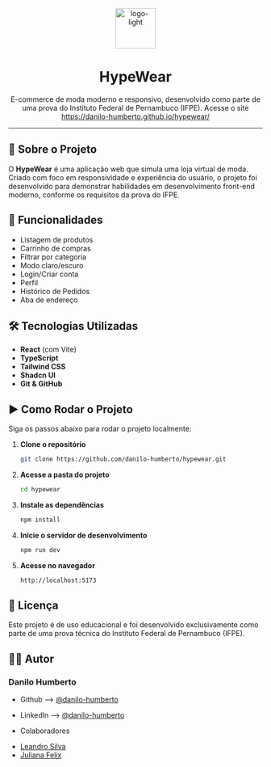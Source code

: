 <p align="center">
  <p align="center">
  <img width="80" height="80" alt="logo-light" src="https://github.com/user-attachments/assets/35b871f1-c5ed-4cf9-8d35-5741997cf787" />
</a>
</p>
  <h1 align="center"> HypeWear</h1>
</p>

<p align="center">
  E-commerce de moda moderno e responsivo, desenvolvido como parte de uma prova do Instituto Federal de Pernambuco (IFPE).
  Acesse o site <a href="https://danilo-humberto.github.io/hypewear/" target="_blank">https://danilo-humberto.github.io/hypewear/</a>
</p>

---

## 📌 Sobre o Projeto

O **HypeWear** é uma aplicação web que simula uma loja virtual de moda. Criado com foco em responsividade e experiência do usuário, o projeto foi desenvolvido para demonstrar habilidades em desenvolvimento front-end moderno, conforme os requisitos da prova do IFPE.

## 🚀 Funcionalidades

- Listagem de produtos
- Carrinho de compras
- Filtrar por categoria
- Modo claro/escuro
- Login/Criar conta
- Perfil
- Histórico de Pedidos
- Aba de endereço

## 🛠️ Tecnologias Utilizadas

- **React** (com Vite)
- **TypeScript**
- **Tailwind CSS**
- **Shadcn UI**
- **Git & GitHub**

## ▶️ Como Rodar o Projeto

Siga os passos abaixo para rodar o projeto localmente:

1. **Clone o repositório**

   ```bash
   git clone https://github.com/danilo-humberto/hypewear.git
   ```

2. **Acesse a pasta do projeto**

   ```bash
   cd hypewear
   ```

3. **Instale as dependências**
   ```bash
   npm install
   ```
4. **Inicie o servidor de desenvolvimento**

   ```bash
   npm run dev
   ```

5. **Acesse no navegador**
   ```bash
   http://localhost:5173
   ```

## 📄 Licença

Este projeto é de uso educacional e foi desenvolvido exclusivamente como parte de uma prova técnica do Instituto Federal de Pernambuco (IFPE).

## 🙋‍♂️ Autor

### Danilo Humberto

- Github --> [@danilo-humberto](https://www.github.com/danilo-humberto)
- LinkedIn --> [@danilo-humberto](https://www.linkedin.com/in/danilo-humberto-28a771215/)

- Colaboradores
* [Leandro Silva](https://github.com/leandroxzq)
* [Juliana Felix](https://github.com/feliixjuliana)
